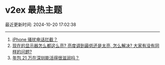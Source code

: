 # v2ex 最热主题

最近更新时间: 2024-10-20 17:02:38

--- 
1. [iPhone 骚扰电话拦截？](https://www.v2ex.com/t/1081857) 
2. [现在的显示器怎么都这么亮? 亮度调到最低还是太亮, 怎么解决? 大家有没有同样的问题?](https://www.v2ex.com/t/1081861) 
3. [年包 21 万在深圳能活得很滋润吗？](https://www.v2ex.com/t/1081879) 
